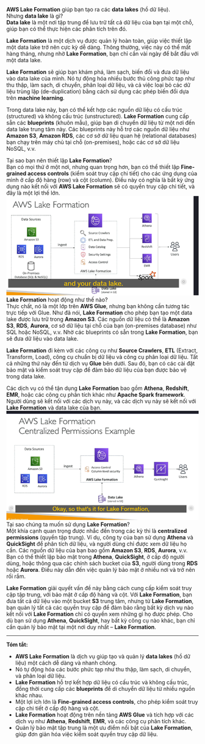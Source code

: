 **AWS Lake Formation** giúp bạn tạo ra các **data lakes** (hồ dữ liệu).  
Nhưng **data lake** là gì?  
**Data lake** là một nơi tập trung để lưu trữ tất cả dữ liệu của bạn tại một chỗ, giúp bạn có thể thực hiện các phân tích trên đó.

**Lake Formation** là một dịch vụ được quản lý hoàn toàn, giúp việc thiết lập một data lake trở nên cực kỳ dễ dàng. Thông thường, việc này có thể mất hàng tháng, nhưng nhờ **Lake Formation**, bạn chỉ cần vài ngày để bắt đầu với một data lake.

**Lake Formation** sẽ giúp bạn khám phá, làm sạch, biến đổi và đưa dữ liệu vào data lake của mình. Nó tự động hóa nhiều bước thủ công phức tạp như thu thập, làm sạch, di chuyển, phân loại dữ liệu, và cả việc loại bỏ các dữ liệu trùng lặp (de-duplication) bằng cách sử dụng các phép biến đổi dựa trên **machine learning**.

Trong data lake này, bạn có thể kết hợp các nguồn dữ liệu có cấu trúc (structured) và không cấu trúc (unstructured). **Lake Formation** cung cấp sẵn các **blueprints** (khuôn mẫu), giúp bạn di chuyển dữ liệu từ một nơi đến data lake trung tâm này. Các blueprints này hỗ trợ các nguồn dữ liệu như **Amazon S3**, **Amazon RDS**, các cơ sở dữ liệu quan hệ (relational databases) bạn chạy trên máy chủ tại chỗ (on-premises), hoặc các cơ sở dữ liệu NoSQL, v.v.

Tại sao bạn nên thiết lập **Lake Formation**?  
Bạn có mọi thứ ở một nơi, nhưng quan trọng hơn, bạn có thể thiết lập **Fine-grained access controls** (kiểm soát truy cập chi tiết) cho các ứng dụng của mình ở cấp độ hàng (row) và cột (column). Điều này có nghĩa là bất kỳ ứng dụng nào kết nối với **AWS Lake Formation** sẽ có quyền truy cập chi tiết, và đây là một lợi thế lớn.
![alt text](image/Lake-Formation.png)
**Lake Formation** hoạt động như thế nào?  
Thực chất, nó là một lớp trên **AWS Glue**, nhưng bạn không cần tương tác trực tiếp với Glue. Như đã nói, **Lake Formation** cho phép bạn tạo một data lake được lưu trữ trong **Amazon S3**. Các nguồn dữ liệu có thể là **Amazon S3**, **RDS**, **Aurora**, cơ sở dữ liệu tại chỗ của bạn (on-premises database) như SQL hoặc NoSQL, v.v. Nhờ các blueprints có sẵn trong **Lake Formation**, bạn sẽ đưa dữ liệu vào data lake.

**Lake Formation** đi kèm với các công cụ như **Source Crawlers**, **ETL** (Extract, Transform, Load), công cụ chuẩn bị dữ liệu và công cụ phân loại dữ liệu. Tất cả những thứ này đến từ dịch vụ **Glue** bên dưới. Sau đó, bạn có các cài đặt bảo mật và kiểm soát truy cập để đảm bảo dữ liệu của bạn được bảo vệ trong data lake.

Các dịch vụ có thể tận dụng **Lake Formation** bao gồm **Athena**, **Redshift**, **EMR**, hoặc các công cụ phân tích khác như **Apache Spark framework**. Người dùng sẽ kết nối với các dịch vụ này, và các dịch vụ này sẽ kết nối với **Lake Formation** và data lake của bạn.
![alt text](image/centralized-permissions.png)
Tại sao chúng ta muốn sử dụng **Lake Formation**?  
Một khía cạnh quan trọng được nhắc đến trong các kỳ thi là **centralized permissions** (quyền tập trung). Ví dụ, công ty của bạn sử dụng **Athena** và **QuickSight** để phân tích dữ liệu, và người dùng chỉ được xem dữ liệu họ cần. Các nguồn dữ liệu của bạn bao gồm **Amazon S3**, **RDS**, **Aurora**, v.v. Bạn có thể thiết lập bảo mật trong **Athena**, **QuickSight**, ở cấp độ người dùng, hoặc thông qua các chính sách bucket của **S3**, người dùng trong **RDS** hoặc **Aurora**. Điều này dẫn đến việc quản lý bảo mật ở nhiều nơi và trở nên rối rắm.

**Lake Formation** giải quyết vấn đề này bằng cách cung cấp kiểm soát truy cập tập trung, với bảo mật ở cấp độ hàng và cột. Với **Lake Formation**, bạn đưa tất cả dữ liệu vào một bucket **S3** trung tâm, nhưng từ **Lake Formation**, bạn quản lý tất cả các quyền truy cập để đảm bảo rằng bất kỳ dịch vụ nào kết nối với **Lake Formation** chỉ có quyền xem những gì họ được phép. Cho dù bạn sử dụng **Athena**, **QuickSight**, hay bất kỳ công cụ nào khác, bạn chỉ cần quản lý bảo mật tại một nơi duy nhất – **Lake Formation**.

---

**Tóm tắt:**

- **AWS Lake Formation** là dịch vụ giúp tạo và quản lý **data lakes** (hồ dữ liệu) một cách dễ dàng và nhanh chóng.
- Nó tự động hóa các bước phức tạp như thu thập, làm sạch, di chuyển, và phân loại dữ liệu.
- **Lake Formation** hỗ trợ kết hợp dữ liệu có cấu trúc và không cấu trúc, đồng thời cung cấp các **blueprints** để di chuyển dữ liệu từ nhiều nguồn khác nhau.
- Một lợi ích lớn là **Fine-grained access controls**, cho phép kiểm soát truy cập chi tiết ở cấp độ hàng và cột.
- **Lake Formation** hoạt động trên nền tảng **AWS Glue** và tích hợp với các dịch vụ như **Athena**, **Redshift**, **EMR**, và các công cụ phân tích khác.
- Quản lý bảo mật tập trung là một ưu điểm nổi bật của **Lake Formation**, giúp đơn giản hóa việc kiểm soát quyền truy cập dữ liệu.
